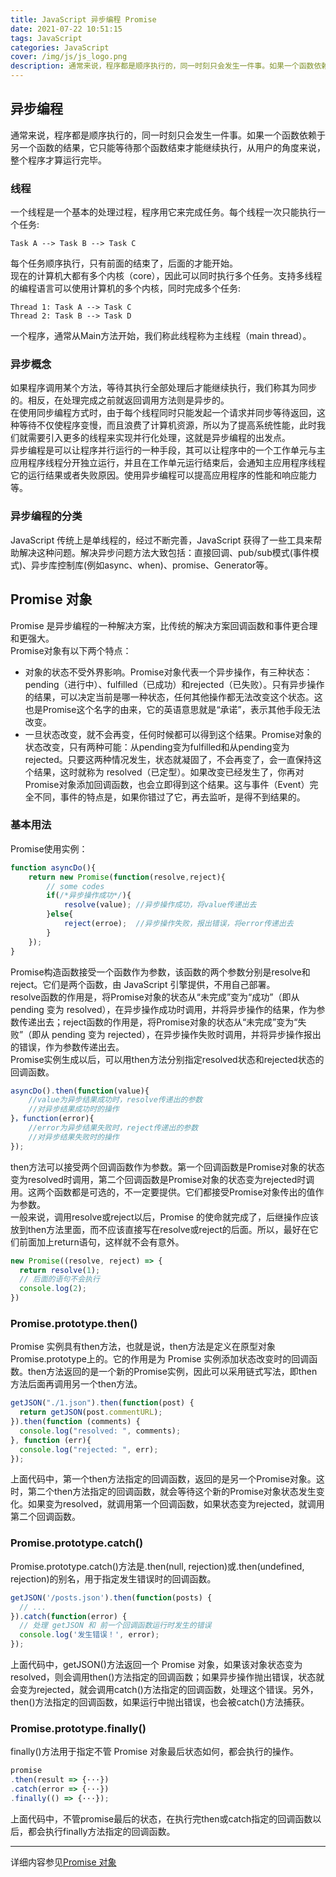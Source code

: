 ```yaml
---
title: JavaScript 异步编程 Promise
date: 2021-07-22 10:51:15
tags: JavaScript
categories: JavaScript
cover: /img/js/js_logo.png
description: 通常来说，程序都是顺序执行的，同一时刻只会发生一件事。如果一个函数依赖于另一个函数的结果，它只能等待那个函数结束才能继续执行，从用户的角度来说，整个程序才算运行完毕。 
---
```


## 异步编程
通常来说，程序都是顺序执行的，同一时刻只会发生一件事。如果一个函数依赖于另一个函数的结果，它只能等待那个函数结束才能继续执行，从用户的角度来说，整个程序才算运行完毕。  
### 线程
一个线程是一个基本的处理过程，程序用它来完成任务。每个线程一次只能执行一个任务:  
```
Task A --> Task B --> Task C  
```
每个任务顺序执行，只有前面的结束了，后面的才能开始。  
现在的计算机大都有多个内核（core），因此可以同时执行多个任务。支持多线程的编程语言可以使用计算机的多个内核，同时完成多个任务: 
```
Thread 1: Task A --> Task C  
Thread 2: Task B --> Task D  
```
一个程序，通常从Main方法开始，我们称此线程称为主线程（main thread）。
### 异步概念
如果程序调用某个方法，等待其执行全部处理后才能继续执行，我们称其为同步的。相反，在处理完成之前就返回调用方法则是异步的。  
在使用同步编程方式时，由于每个线程同时只能发起一个请求并同步等待返回，这种等待不仅使程序变慢，而且浪费了计算机资源，所以为了提高系统性能，此时我们就需要引入更多的线程来实现并行化处理，这就是异步编程的出发点。  
异步编程是可以让程序并行运行的一种手段，其可以让程序中的一个工作单元与主应用程序线程分开独立运行，并且在工作单元运行结束后，会通知主应用程序线程它的运行结果或者失败原因。使用异步编程可以提高应用程序的性能和响应能力等。  
### 异步编程的分类
JavaScript 传统上是单线程的，经过不断完善，JavaScript 获得了一些工具来帮助解决这种问题。解决异步问题方法大致包括：直接回调、pub/sub模式(事件模式)、异步库控制库(例如async、when)、promise、Generator等。  
## Promise 对象
Promise 是异步编程的一种解决方案，比传统的解决方案回调函数和事件更合理和更强大。  
Promise对象有以下两个特点：  
+ 对象的状态不受外界影响。Promise对象代表一个异步操作，有三种状态：pending（进行中）、fulfilled（已成功）和rejected（已失败）。只有异步操作的结果，可以决定当前是哪一种状态，任何其他操作都无法改变这个状态。这也是Promise这个名字的由来，它的英语意思就是“承诺”，表示其他手段无法改变。
+ 一旦状态改变，就不会再变，任何时候都可以得到这个结果。Promise对象的状态改变，只有两种可能：从pending变为fulfilled和从pending变为rejected。只要这两种情况发生，状态就凝固了，不会再变了，会一直保持这个结果，这时就称为 resolved（已定型）。如果改变已经发生了，你再对Promise对象添加回调函数，也会立即得到这个结果。这与事件（Event）完全不同，事件的特点是，如果你错过了它，再去监听，是得不到结果的。

### 基本用法
Promise使用实例：
```js
function asyncDo(){
    return new Promise(function(resolve,reject){
        // some codes
        if(/*异步操作成功*/){
            resolve(value); //异步操作成功，将value传递出去
        }else{
            reject(erroe);  //异步操作失败，报出错误，将error传递出去
        }
    });
}
```
Promise构造函数接受一个函数作为参数，该函数的两个参数分别是resolve和reject。它们是两个函数，由 JavaScript 引擎提供，不用自己部署。  
resolve函数的作用是，将Promise对象的状态从“未完成”变为“成功”（即从 pending 变为 resolved），在异步操作成功时调用，并将异步操作的结果，作为参数传递出去；reject函数的作用是，将Promise对象的状态从“未完成”变为“失败”（即从 pending 变为 rejected），在异步操作失败时调用，并将异步操作报出的错误，作为参数传递出去。  
Promise实例生成以后，可以用then方法分别指定resolved状态和rejected状态的回调函数。  
```js
asyncDo().then(function(value){
    //value为异步结果成功时，resolve传递出的参数
    //对异步结果成功时的操作
}，function(error){
    //error为异步结果失败时，reject传递出的参数
    //对异步结果失败时的操作    
});
```
then方法可以接受两个回调函数作为参数。第一个回调函数是Promise对象的状态变为resolved时调用，第二个回调函数是Promise对象的状态变为rejected时调用。这两个函数都是可选的，不一定要提供。它们都接受Promise对象传出的值作为参数。  
一般来说，调用resolve或reject以后，Promise 的使命就完成了，后继操作应该放到then方法里面，而不应该直接写在resolve或reject的后面。所以，最好在它们前面加上return语句，这样就不会有意外。  
```js
new Promise((resolve, reject) => {
  return resolve(1);
  // 后面的语句不会执行
  console.log(2);
})
```
### Promise.prototype.then()
Promise 实例具有then方法，也就是说，then方法是定义在原型对象Promise.prototype上的。它的作用是为 Promise 实例添加状态改变时的回调函数。then方法返回的是一个新的Promise实例，因此可以采用链式写法，即then方法后面再调用另一个then方法。
```js
getJSON("./1.json").then(function(post) {
  return getJSON(post.commentURL);
}).then(function (comments) {
  console.log("resolved: ", comments);
}, function (err){
  console.log("rejected: ", err);
});
```
上面代码中，第一个then方法指定的回调函数，返回的是另一个Promise对象。这时，第二个then方法指定的回调函数，就会等待这个新的Promise对象状态发生变化。如果变为resolved，就调用第一个回调函数，如果状态变为rejected，就调用第二个回调函数。  
### Promise.prototype.catch()
Promise.prototype.catch()方法是.then(null, rejection)或.then(undefined, rejection)的别名，用于指定发生错误时的回调函数。  
```js
getJSON('/posts.json').then(function(posts) {
  // ...
}).catch(function(error) {
  // 处理 getJSON 和 前一个回调函数运行时发生的错误
  console.log('发生错误！', error);
});
```
上面代码中，getJSON()方法返回一个 Promise 对象，如果该对象状态变为resolved，则会调用then()方法指定的回调函数；如果异步操作抛出错误，状态就会变为rejected，就会调用catch()方法指定的回调函数，处理这个错误。另外，then()方法指定的回调函数，如果运行中抛出错误，也会被catch()方法捕获。  
### Promise.prototype.finally() 
finally()方法用于指定不管 Promise 对象最后状态如何，都会执行的操作。  
```js
promise
.then(result => {···})
.catch(error => {···})
.finally(() => {···});
```
上面代码中，不管promise最后的状态，在执行完then或catch指定的回调函数以后，都会执行finally方法指定的回调函数。
****
详细内容参见[Promise 对象](https://es6.ruanyifeng.com/#docs/promise)
